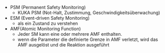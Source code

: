 - PSM (Permanent Safety Monitoring) 
	- KUKA PSM (Not-Halt, Zustimmung, Geschwindigkeitsüberwachung) 
- ESM (Event-driven Safety Monitoring) 
	- als ein Zustand zu verstehen 
- AMF(Atomic Monitoring Function) 
	- Jeder SM kann eine oder mehrere AMF enthalten. 
	- wenn die Parameter die definierte Grenze in AMF verletzt, wird das AMF ausgelöst und die Reaktion ausgeführt 

